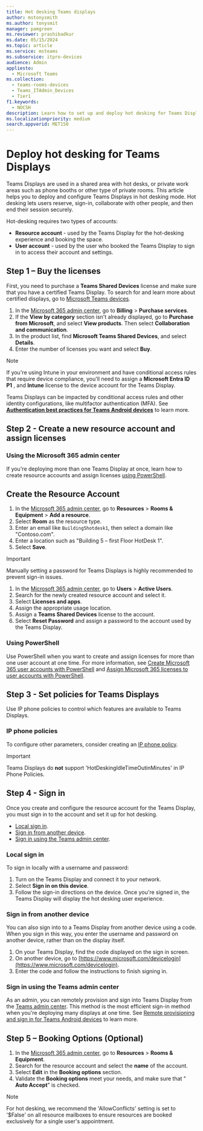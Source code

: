 ```yaml
---
title: Hot desking Teams displays
author: mstonysmith
ms.author: tonysmit
manager: pamgreen
ms.reviewer: prashibadkur
ms.date: 05/15/2024
ms.topic: article
ms.service: msteams
ms.subservice: itpro-devices
audience: Admin
appliesto: 
  - Microsoft Teams
ms.collection: 
  - teams-rooms-devices
  - Teams_ITAdmin_Devices
  - Tier1
f1.keywords: 
  - NOCSH
description: Learn how to set up and deploy hot desking for Teams Displays.
ms.localizationpriority: medium
search.appverid: MET150
---
```


# Deploy hot desking for Teams Displays

Teams Displays are used in a shared area with hot desks, or private work areas such as phone booths or other type of private rooms. This article helps you to deploy and configure Teams Displays in hot desking mode. Hot desking lets users reserve, sign-in, collaborate with other people, and then end their session securely.

Hot-desking requires two types of accounts:

- **Resource account** - used by the Teams Display for the hot-desking experience and booking the space.
- **User account** - used by the user who booked the Teams Display to sign in to access their account and settings.

## Step 1 – Buy the licenses

First, you need to purchase a  **Teams Shared Devices**  license and make sure that you have a certified Teams Display. To search for and learn more about certified displays, go to [Microsoft Teams devices](https://products.office.com/microsoft-teams/across-devices?ms.url=officecomteamsdevices&rtc=1).

1. In the [Microsoft 365 admin center](https://go.microsoft.com/fwlink/p/?linkid=2024339), go to **Billing** > **Purchase services**.
2. If the  **View by category**  section isn't already displayed, go to **Purchase from Microsoft**, and select **View products**. Then select  **Collaboration and communication**.
3. In the product list, find **Microsoft Teams Shared Devices**, and select **Details**.
4. Enter the number of licenses you want and select  **Buy**.

> [!NOTE]
>
>If you're using Intune in your environment and have conditional access rules that require device compliance, you'll need to assign a **Microsoft Entra ID P1** , and  **Intune**  license to the device account for the Teams Display.

Teams Displays can be impacted by conditional access rules and other identity configurations, like multifactor authentication (MFA). See [**Authentication best practices for Teams Android devices**](./authentication-best-practices-for-android-devices.md) to learn more.

## Step 2 - Create a new resource account and assign licenses

### Using the Microsoft 365 admin center

If you're deploying more than one Teams Display at once, learn how to create resource accounts and assign licenses [using PowerShell](../set-up-common-area-phones.md#using-powershell).

## Create the Resource Account

1. In the [Microsoft 365 admin center](https://go.microsoft.com/fwlink/p/?linkid=2024339), go to **Resources** > **Rooms & Equipment** > **Add a resource**.
2. Select **Room** as the resource type.
3. Enter an email like `Building5hotdesk1`, then select a domain like "Contoso.com".
4. Enter a location such as "Building 5 – first Floor HotDesk 1".
5. Select **Save**.

> [!Important]
>
> Manually setting a password for Teams Displays is highly recommended to prevent sign-in issues.

1. In the [Microsoft 365 admin center](https://go.microsoft.com/fwlink/p/?linkid=2024339), go to **Users** > **Active Users**.
2. Search for the newly created resource account and select it.
3. Select **Licenses and apps**.
4. Assign the appropriate usage location.
5. Assign a **Teams Shared Devices**  license to the account.
6. Select **Reset Password** and assign a password to the account used by the Teams Display.

### Using PowerShell

Use PowerShell when you want to create and assign licenses for more than one user account at one time. For more information, see [Create Microsoft 365 user accounts with PowerShell](/microsoft-365/enterprise/create-user-accounts-with-microsoft-365-powershell?view=o365-worldwide&preserve-view=true) and [Assign Microsoft 365 licenses to user accounts with PowerShell](/microsoft-365/enterprise/assign-licenses-to-user-accounts-with-microsoft-365-powershell?view=o365-worldwide&preserve-view=true).

## Step 3 - Set policies for Teams Displays

Use IP phone policies to control which features are available to Teams Displays.

### IP phone policies

To configure other parameters, consider creating an [IP phone policy](/powershell/module/teams/new-csteamsipphonepolicy).

> [!Important]
>
> Teams Displays do **not** support 'HotDeskingIdleTimeOutinMinutes' in IP Phone Policies.

## Step 4 - Sign in

Once you create and configure the resource account for the Teams Display, you must sign in to the account and set it up for hot desking.

- [Local sign in](../set-up-common-area-phones.md#local-sign-in).
- [Sign in from another device](../set-up-common-area-phones.md#sign-in-from-another-device).
- [Sign in using the Teams admin center](../set-up-common-area-phones.md#sign-in-using-the-teams-admin-center).

### Local sign in
To sign in locally with a username and password:

1. Turn on the Teams Display and connect it to your network.
2. Select  **Sign in on this device**.
3. Follow the sign-in directions on the device. Once you're signed in, the Teams Display will display the hot desking user experience.

### Sign in from another device
You can also sign into to a Teams Display from another device using a code. When you sign in this way, you enter the username and password on another device, rather than on the display itself.

1. On your Teams Display, find the code displayed on the sign in screen.
2. On another device, go to [https://www.microsoft.com/devicelogin](https://www.microsoft.com/devicelogin).
3. Enter the code and follow the instructions to finish signing in.

### Sign in using the Teams admin center
As an admin, you can remotely provision and sign into Teams Display from the [Teams admin center](https://go.microsoft.com/fwlink/p/?linkid=2066851). This method is the most efficient sign-in method when you're deploying many displays at one time. See [Remote provisioning and sign in for Teams Android devices](./remote-provision-remote-login.md) to learn more.

## Step 5 – Booking Options (Optional)

  1. In the [Microsoft 365 admin center](https://go.microsoft.com/fwlink/p/?linkid=2024339), go to **Resources** > **Rooms & Equipment**.
  2. Search for the resource account and select the **name** of the account.
  3. Select **Edit** in the **Booking options** section.
  4. Validate the **Booking options** meet your needs, and make sure that " **Auto Accept**" is checked.

> [!Note]
>
> For hot desking, we recommend the 'AllowConflicts' setting is set to '$False' on all resource mailboxes to ensure resources are booked exclusively for a single user's appointment.
